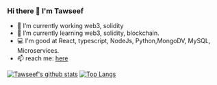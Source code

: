### Hi there 👋 I'm Tawseef

- 🔭 I’m currently working web3, solidity
- 🌱 I’m currently learning web3, solidity, blockchain.
- 💻 I'm good at React, typescript, NodeJs, Python,MongoDV, MySQL, Microservices.
- 📫 reach me: [here](https://twitter.com/NabiTowseef)



[![Tawseef's github stats](https://github-readme-stats.vercel.app/api?username=tawseefnabi)](https://github.com/anuraghazra/github-readme-stats)
[![Top Langs](https://github-readme-stats.vercel.app/api/top-langs/?username=tawseefnabi&layout=compact)](https://github.com/anuraghazra/github-readme-stats)


